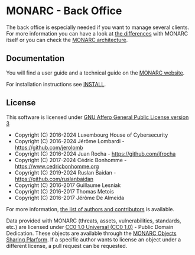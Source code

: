 MONARC - Back Office
====================

The back office is especially needed if you want to manage several clients.
For more information you can have a look at
[the differences](https://www.monarc.lu/product/#features-summary) with MONARC
itself or you can check the
[MONARC architecture](https://www.monarc.lu/documentation/technical-guide/#monarc-and-the-back-office).


Documentation
-------------

You will find a user guide and a technical guide on the
[MONARC website](https://www.monarc.lu/documentation).

For installation instructions see
[INSTALL](https://github.com/monarc-project/MonarcAppBO/tree/master/INSTALL).


License
-------

This software is licensed under
[GNU Affero General Public License version 3](http://www.gnu.org/licenses/agpl-3.0.html)

- Copyright (C) 2016-2024 Luxembourg House of Cybersecurity
- Copyright (C) 2016-2024 Jérôme Lombardi - https://github.com/jerolomb
- Copyright (C) 2016-2024 Juan Rocha - https://github.com/jfrocha
- Copyright (C) 2017-2024 Cédric Bonhomme - https://www.cedricbonhomme.org
- Copyright (C) 2019-2024 Ruslan Baidan - https://github.com/ruslanbaidan
- Copyright (C) 2016-2017 Guillaume Lesniak
- Copyright (C) 2016-2017 Thomas Metois
- Copyright (C) 2016-2017 Jérôme De Almeida

For more information, [the list of authors and contributors](AUTHORS) is available.

Data provided with MONARC (threats, assets, vulnerabilities, standards,
etc.) are licensed under
[CC0 1.0 Universal (CC0 1.0)](https://creativecommons.org/publicdomain/zero/1.0/) -
Public Domain Dedication.
These objects are available through the
[MONARC Objects Sharing Plarform](https://objects.monarc.lu).
If a specific author wants to license an object under a different license,
a pull request can be requested.
